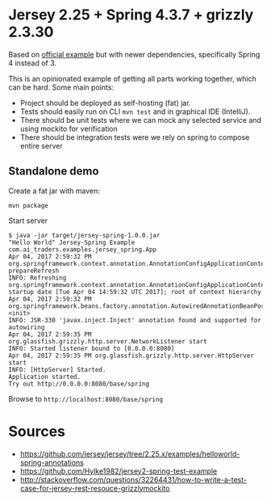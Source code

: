 # Jersey 2.25 + Spring 4.3.7 + grizzly 2.3.30

Based on [official example](https://github.com/jersey/jersey/tree/2.25.x/examples/helloworld-spring-annotations) but with newer dependencies,
 specifically Spring 4 instead of 3.

This is an opinionated example of getting all parts working together, which can be hard. Some main points:

 * Project should be deployed as self-hosting (fat) jar.
 * Tests should easily run on CLI `mvn test` and in graphical IDE (IntelliJ).
 * There should be unit tests where we can mock any selected service and using mockito for verification
 * There should be integration tests were we rely on spring to compose entire server

## Standalone demo

Create a fat jar with maven:
```
mvn package
```

Start server
```console
$ java -jar target/jersey-spring-1.0.0.jar
"Hello World" Jersey-Spring Example com.ai_traders.examples.jersey_spring.App
Apr 04, 2017 2:59:32 PM org.springframework.context.annotation.AnnotationConfigApplicationContext prepareRefresh
INFO: Refreshing org.springframework.context.annotation.AnnotationConfigApplicationContext@4d591d15: startup date [Tue Apr 04 14:59:32 UTC 2017]; root of context hierarchy
Apr 04, 2017 2:59:32 PM org.springframework.beans.factory.annotation.AutowiredAnnotationBeanPostProcessor <init>
INFO: JSR-330 'javax.inject.Inject' annotation found and supported for autowiring
Apr 04, 2017 2:59:35 PM org.glassfish.grizzly.http.server.NetworkListener start
INFO: Started listener bound to [0.0.0.0:8080]
Apr 04, 2017 2:59:35 PM org.glassfish.grizzly.http.server.HttpServer start
INFO: [HttpServer] Started.
Application started.
Try out http://0.0.0.0:8080/base/spring
```

Browse to `http://localhost:8080/base/spring`

# Sources

 * https://github.com/jersey/jersey/tree/2.25.x/examples/helloworld-spring-annotations
 * https://github.com/Hylke1982/jersey2-spring-test-example
 * http://stackoverflow.com/questions/32264431/how-to-write-a-test-case-for-jersey-rest-resouce-grizzlymockito
